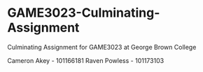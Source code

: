 # GAME3023-Culminating-Assignment
Culminating Assignment for GAME3023 at George Brown College

Cameron Akey - 101166181
Raven Powless - 101173103
